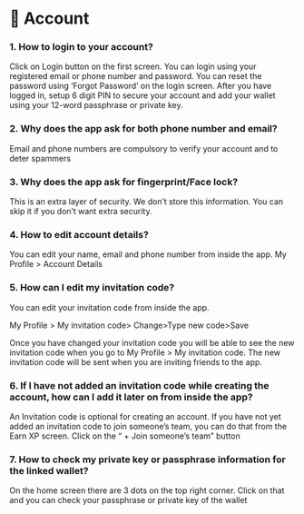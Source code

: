 # 👐 Account

### 1. How to login to your account?

Click on Login button on the first screen. You can login using your registered email or phone number and password. You can reset the password using ‘Forgot Password’ on the login screen. After you have logged in, setup 6 digit PIN to secure your account and add your wallet using your 12-word passphrase or private key.

### 2. Why does the app ask for both phone number and email?

Email and phone numbers are compulsory to verify your account and to deter spammers

### 3. Why does the app ask for fingerprint/Face lock?

This is an extra layer of security. We don’t store this information. You can skip it if you don’t want extra security.

### 4. How to edit account details?

You can edit your name, email and phone number from inside the app. My Profile > Account Details

### 5. How can I edit my invitation code? &#x20;

You can edit your invitation code from inside the app.&#x20;

My Profile > My invitation code> Change>Type new code>Save&#x20;

Once you have changed your invitation code you will be able to see the new invitation code when you go to My Profile > My invitation code. The new invitation code will be sent when you are inviting friends to the app.

### 6. If I have not added an invitation code while creating the account, how can I add it later on from inside the app?

An Invitation code is optional for creating an account. If you have not yet added an invitation code to join someone’s team, you can do that from the Earn XP screen. Click on the “ + Join someone’s team” button

### 7. How to check my private key or passphrase information for the linked wallet?

On the home screen there are 3 dots on the top right corner. Click on that and you can check your passphrase or private key of the wallet
